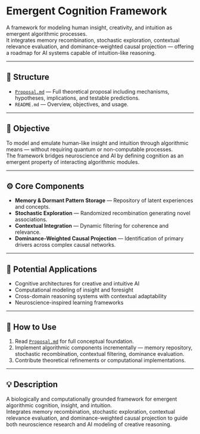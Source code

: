 # Emergent Cognition Framework

A framework for modeling human insight, creativity, and intuition as emergent algorithmic processes.  
It integrates memory recombination, stochastic exploration, contextual relevance evaluation, and dominance-weighted causal projection — offering a roadmap for AI systems capable of intuition-like reasoning.

---

## 📂 Structure
* [`Proposal.md`](./Proposal.md) — Full theoretical proposal including mechanisms, hypotheses, implications, and testable predictions.
* `README.md` — Overview, objectives, and usage.

---

## 🎯 Objective
To model and emulate human-like insight and intuition through algorithmic means — without requiring quantum or non-computable processes.  
The framework bridges neuroscience and AI by defining cognition as an emergent property of interacting algorithmic modules.

---

## ⚙️ Core Components
* **Memory & Dormant Pattern Storage** — Repository of latent experiences and concepts.  
* **Stochastic Exploration** — Randomized recombination generating novel associations.  
* **Contextual Integration** — Dynamic filtering for coherence and relevance.  
* **Dominance-Weighted Causal Projection** — Identification of primary drivers across complex causal networks.

---

## 🧠 Potential Applications
* Cognitive architectures for creative and intuitive AI  
* Computational modeling of insight and foresight  
* Cross-domain reasoning systems with contextual adaptability  
* Neuroscience-inspired learning frameworks

---

## 🚀 How to Use
1. Read [`Proposal.md`](./Proposal.md) for full conceptual foundation.  
2. Implement algorithmic components incrementally — memory repository, stochastic recombination, contextual filtering, dominance evaluation.  
3. Contribute theoretical refinements or computational implementations.

---

## 💡 Description
A biologically and computationally grounded framework for emergent algorithmic cognition, insight, and intuition.  
Integrates memory recombination, stochastic exploration, contextual relevance evaluation, and dominance-weighted causal projection to guide both neuroscience research and AI modeling of creative reasoning.
